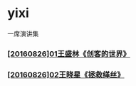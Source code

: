 # yixi
一席演讲集

###  [[20160826]01王盛林《创客的世界》](https://github.com/brucewyhh/yixi/blob/master/comments/%5B20160826%5D01%E7%8E%8B%E7%9B%9B%E6%9E%97%E3%80%8A%E5%88%9B%E5%AE%A2%E7%9A%84%E4%B8%96%E7%95%8C%E3%80%8B.md)

### [[20160826]02王晓星《拯救缂丝》](https://github.com/brucewyhh/yixi/blob/master/comments/%5b20160826%5d02%e7%8e%8b%e6%99%93%e6%98%9f%e3%80%8a%e6%8b%af%e6%95%91%e7%bc%82%e4%b8%9d%e3%80%8b.md)
